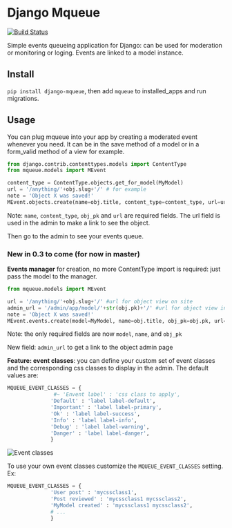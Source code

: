 # Django Mqueue

[![Build Status](https://travis-ci.org/synw/django-mqueue.svg?branch=master)](https://travis-ci.org/synw/django-mqueue)

Simple events queueing application for Django: can be used for moderation or monitoring or loging.
Events are linked to a model instance.

## Install

`pip install django-mqueue`, then add `mqueue` to installed_apps and run migrations.

## Usage

You can plug mqueue into your app by creating a moderated event whenever you need. It can be in the save method of a model or in a form_valid method of a view for example.

  ```python
from django.contrib.contenttypes.models import ContentType
from mqueue.models import MEvent

content_type = ContentType.objects.get_for_model(MyModel)
url = '/anything/'+obj.slug+'/' # for example
note = 'Object X was saved!'
MEvent.objects.create(name=obj.title, content_type=content_type, url=url, notes=notes, obj_pk=obj.pk)
  ```
Note: `name`, `content_type`, `obj_pk` and `url` are required fields. The url field is used in the admin to make a link to see the object.

Then go to the admin to see your events queue.

### New in 0.3 to come (for now in master)

**Events manager** for creation, no more ContentType import is required: just pass the model to the manager.

  ```python
from mqueue.models import MEvent

url = '/anything/'+obj.slug+'/' #url for object view on site
admin_url = '/admin/app/model/'+str(obj.pk)+'/' #url for object view in admin
note = 'Object X was saved!'
MEvent.events.create(model=MyModel, name=obj.title, obj_pk=obj.pk, url=url, admin_url=admin_url, notes=notes, event_class="Info")
  ```

Note: the only required fields are now `model`, `name`, and `obj_pk`

New field: `admin_url` to get a link to the object admin page

**Feature: event classes**: you can define your custom set of event classes and the corresponding css classes to 
display in the admin. The default values are:

  ```python
MQUEUE_EVENT_CLASSES = {
                 #~ 'Envent label' : 'css class to apply',
                'Default' : 'label label-default',
                'Important' : 'label label-primary',
                'Ok' : 'label label-success',
                'Info' : 'label label-info',
                'Debug' : 'label label-warning',
                'Danger' : 'label label-danger',
                }
  ```
 
![Event classes](https://raw.github.com/synw/django-mqueue/master/docs/img/events_list.png)
 
To use your own event classes customize the `MQUEUE_EVENT_CLASSES` setting. Ex:
  
  ```python
MQUEUE_EVENT_CLASSES = {
                'User post' : 'mycssclass1',
                'Post reviewed' : 'mycssclass1 mycssclass2',
                'MyModel created' : 'mycssclass1 mycssclass2',
                # ...
                }
  ```
  


